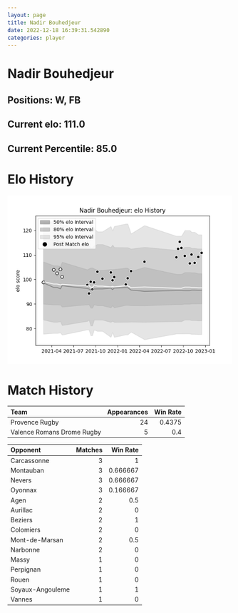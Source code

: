 ```yaml
---  
layout: page  
title: Nadir Bouhedjeur  
date: 2022-12-18 16:39:31.542890  
categories: player  
---
```

# Nadir Bouhedjeur

## Positions: W, FB

## Current elo: 111.0

## Current Percentile: 85.0

# Elo History


![elo history](history_NadirBouhedjeur.png)
# Match History


| Team                       |   Appearances |   Win Rate |
|:---------------------------|--------------:|-----------:|
| Provence Rugby             |            24 |     0.4375 |
| Valence Romans Drome Rugby |             5 |     0.4    |

| Opponent         |   Matches |   Win Rate |
|:-----------------|----------:|-----------:|
| Carcassonne      |         3 |   1        |
| Montauban        |         3 |   0.666667 |
| Nevers           |         3 |   0.666667 |
| Oyonnax          |         3 |   0.166667 |
| Agen             |         2 |   0.5      |
| Aurillac         |         2 |   0        |
| Beziers          |         2 |   1        |
| Colomiers        |         2 |   0        |
| Mont-de-Marsan   |         2 |   0.5      |
| Narbonne         |         2 |   0        |
| Massy            |         1 |   0        |
| Perpignan        |         1 |   0        |
| Rouen            |         1 |   0        |
| Soyaux-Angouleme |         1 |   1        |
| Vannes           |         1 |   0        |